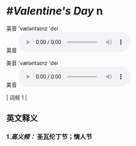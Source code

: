 # ***\#Valentine's Day*** n
英音 'væləntaɪnz 'dei  
英音
<audio src="./media/Valentine_s Day-B.aac" controls="controls"></audio>

美音 'væləntaɪnz 'dei  
美音
<audio src="./media/Valentine_s Day.aac" controls="controls"></audio>



| 词频 1 |  

英文释义
---
### 1.*高义频：* **圣瓦伦丁节；情人节**  


